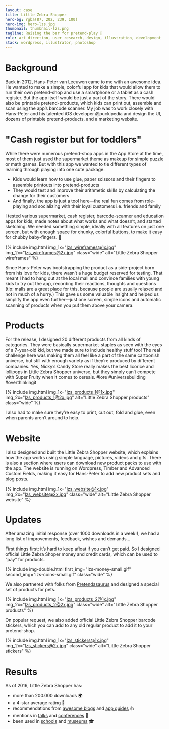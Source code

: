 ```yaml
---
layout: case
title: Little Zebra Shopper
hero-bg: rgba(87, 202, 239, 100)
hero-img: hero-lzs.jpg
thumbnail: thumbnail-lzs.png
tagline: Raising the bar for pretend-play 👶
role: art direction, user research, design, illustration, development
stack: wordpress, illustrator, photoshop
---
```


# Background
Back in 2012, Hans-Peter van Leeuwen came to me with an awesome idea. He wanted to make a simple, colorful app for kids that would allow them to run their own pretend-shop and use a smartphone or a tablet as a cash register. But the app itself would be just a part of the story. There would also be printable pretend-products, which kids can print out, assemble and scan using the app’s barcode scanner.  My job was to work closely with Hans-Peter and his talented iOS developer @puckipedia and design the UI, dozens of printable pretend-products, and a marketing website.

# "Cash register but for toddlers"
While there were numerous pretend-shop apps in the App Store at the time, most of them just used the supermarket theme as makeup for simple puzzle or math games. But with this app we wanted to tie different types of learning through playing into one cute package:

- Kids would learn how to use glue, paper scissors and their fingers to assemble printouts into pretend-products
- They would test and improve their arithmetic skills by calculating the change for their customers
- And finally, the app is just a tool here—the real fun comes from role-playing and socializing with their loyal customers i.e. friends and family

I tested various supermarket, cash register, barcode-scanner and education apps for kids, made notes about what works and what doesn’t, and started sketching. We needed something simple, ideally with all features on just one screen, but with enough space for chunky, colorful buttons, to make it easy for chubby baby-fingers. 👼 

{% include img.html img_1x="lzs_wireframes@1x.jpg" img_2x="lzs_wireframes@2x.jpg" class="wide" alt="Little Zebra Shopper wireframes" %}

Since Hans-Peter was bootstrapping the product as a side-project born from his love for kids, there wasn’t a huge budget reserved for testing. That meant I had to hang out at the local mall and convince families with young kids to try out the app, recording their reactions, thoughts and questions (tip: malls are a great place for this, because people are usually relaxed and not in much of a hurry.) This gave us some valuable insight and helped us simplify the app even further—just one screen, simple icons and automatic scanning of products when you put them above your camera.

# Products
For the release, I designed 20 different products from all kinds of categories. They were basically supermarket-staples as seen with the eyes of a 7-year-old kid, but we made sure to include healthy stuff too! The real challenge here was making them all feel like a part of the same cartoonish universe, but still with enough variety as if they’re produced by different companies. Yes, Nicky’s Candy Store really makes the best licorice and lollipops in Little Zebra Shopper universe, but they simply can’t compete with Super Fruity when it comes to cereals. #lore #universebuilding #overthinkingit

{% include img.html img_1x="lzs_products_1@1x.jpg" img_2x="lzs_products_1@2x.jpg" alt="Little Zebra Shopper products" class="wide" %}

I also had to make sure they’re easy to print, cut out, fold and glue, even when parents aren’t around to help. 

# Website
I also designed and built the Little Zebra Shopper website, which explains how the app works using simple language, pictures, videos and gifs. There is also a section where users can download new product packs to use with the app. The website is running on Wordpress, Timber and Advanced Custom Fields, making it easy for Hans-Peter to add new product sets and blog posts.

{% include img.html img_1x="lzs_website@1x.jpg" img_2x="lzs_website@2x.jpg" class="wide" alt="Little Zebra Shopper website" %}

# Updates
After amazing initial response (over 1000 downloads in a week!), we had a long list of improvements, feedback, wishes and demands…

First things first: it’s hard to keep afloat if you can’t get paid. So I designed official Little Zebra Shoper money and credit cards, which can be used to “pay” for products.

{% include img-double.html first_img="lzs-money-small.gif" second_img="lzs-coins-small.gif" class="wide" %}

We also partnered with folks from [Pretendasaurus](http://www.pretendasaurus.com/) and designed a special set of products for pets.

{% include img.html img_1x="lzs_products_2@1x.jpg" img_2x="lzs_products_2@2x.jpg" class="wide" alt="Little Zebra Shopper products" %}

On popular request, we also added official Little Zebra Shopper barcode stickers, which you can add to any old regular product to add it to your pretend-shop.

{% include img.html img_1x="lzs_stickers@1x.jpg" img_2x="lzs_stickers@2x.jpg" class="wide" alt="Little Zebra Shopper stickers" %}

# Results

As of 2016, Little Zebra Shopper has: 

- more than 200.000 downloads 🌍 
- a 4-star average rating  💫
- recommendations from [awesome blogs](http://www.theimum.com/2013/11/little-zebra-shopper-review/) and [app guides](https://itunes.apple.com/us/book/apps-playgrounds-100-best/id775722821?mt=11&ign-mpt=uo%3D4) 👍 
- mentions in [talks](http://kidscreen.com/2014/02/14/living-the-idream-opportunities-and-challenges-in-the-childrens-app-market/) and [conferences](http://www.thechildrensmediaconference.com/blog/2013/07/06/top-10-trends-in-childrens-apps/) 🎤
- been used in [schools](http://twoteachersoneblog.weebly.com/blog/little-zebra-shopper-app-teaching-money) and [museums](http://www.bootheelyouthmuseum.org/) 🎓